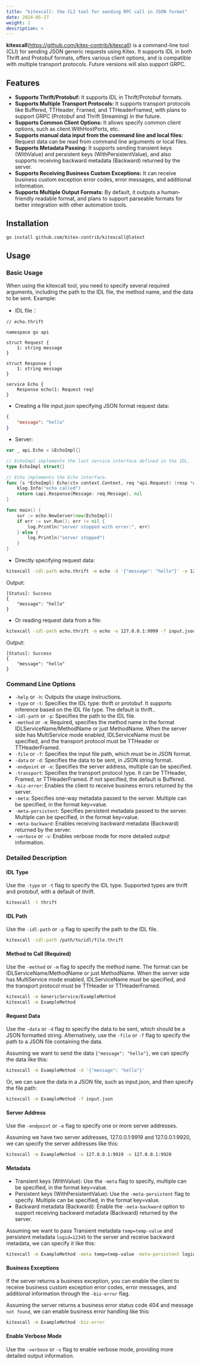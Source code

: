 ```yaml
---
title: "kitexcall: the CLI tool for sending RPC call in JSON format"
date: 2024-05-27
weight: 1
description: >
---
```


**kitexcall**(https://github.com/kitex-contrib/kitexcall)  is a command-line tool (CLI) for sending JSON generic requests using Kitex. It supports IDL in both Thrift and Protobuf formats, offers various client options, and is compatible with multiple transport protocols. Future versions will also support GRPC.

## Features

- **Supports Thrift/Protobuf:** It supports IDL in Thrift/Protobuf formats.
- **Supports Multiple Transport Protocols:** It supports transport protocols like Buffered, TTHeader, Framed, and TTHeaderFramed, with plans to support GRPC (Protobuf and Thrift Streaming) in the future.
- **Supports Common Client Options:** It allows specify common client options, such as client.WithHostPorts, etc.
- **Supports manual data input from the command line and local files:** Request data can be read from command line arguments or local files.
- **Supports Metadata Passing:** It supports sending transient keys (WithValue) and persistent keys (WithPersistentValue), and also supports receiving backward metadata (Backward) returned by the server.
- **Supports Receiving Business Custom Exceptions:** It can receive business custom exception error codes, error messages, and additional information.
- **Supports Multiple Output Formats:** By default, it outputs a human-friendly readable format, and plans to support parseable formats for better integration with other automation tools.

## Installation

```bash
go install github.com/kitex-contrib/kitexcall@latest
```

## Usage

### Basic Usage

When using the kitexcall tool, you need to specify several required arguments, including the path to the IDL file, the method name, and the data to be sent. Example:

- IDL file：

```thrift
// echo.thrift

namespace go api

struct Request {
    1: string message
}

struct Response {
    1: string message
}

service Echo {
    Response echo(1: Request req)
}
```

- Creating a file input.json specifying JSON format request data:

```json
{
    "message": "hello"
}
```

- Server:

```go
var _ api.Echo = &EchoImpl{}

// EchoImpl implements the last service interface defined in the IDL.
type EchoImpl struct{}

// Echo implements the Echo interface.
func (s *EchoImpl) Echo(ctx context.Context, req *api.Request) (resp *api.Response, err error) {
    klog.Info("echo called")
    return &api.Response{Message: req.Message}, nil
}

func main() {
    svr := echo.NewServer(new(EchoImpl))
    if err := svr.Run(); err != nil {
        log.Println("server stopped with error:", err)
    } else {
        log.Println("server stopped")
    }
}
```

- Directly specifying request data:

```bash
kitexcall -idl-path echo.thrift -m echo -d '{"message": "hello"}' -e 127.0.0.1:9999
```
Output:
```
[Status]: Success
{
    "message": "hello"
}
```

- Or reading request data from a file:

```bash
kitexcall -idl-path echo.thrift -m echo -e 127.0.0.1:9999 -f input.json
```
Output:
```
[Status]: Success
{
    "message": "hello"
}
```

### Command Line Options

- `-help` or `-h`: Outputs the usage instructions.
- `-type` or `-t`: Specifies the IDL type: thrift or protobuf. It supports inference based on the IDL file type. The default is thrift..
- `-idl-path` or `-p`: Specifies the path to the IDL file.
- `-method` or `-m`: Required, specifies the method name in the format IDLServiceName/MethodName or just MethodName. When the server side has MultiService mode enabled, IDLServiceName must be specified, and the transport protocol must be TTHeader or TTHeaderFramed.
- `-file` or `-f`: Specifies the input file path, which must be in JSON format.
- `-data` or `-d`: Specifies the data to be sent, in JSON string format.
- `-endpoint` or `-e`: Specifies the server address, multiple can be specified.
- `-transport`: Specifies the transport protocol type. It can be TTHeader, Framed, or TTHeaderFramed. If not specified, the default is Buffered.
- `-biz-error`: Enables the client to receive business errors returned by the server.
- `-meta`: Specifies one-way metadata passed to the server. Multiple can be specified, in the format key=value.
- `-meta-persistent`: Specifies persistent metadata passed to the server. Multiple can be specified, in the format key=value.
- `-meta-backward`: Enables receiving backward metadata (Backward) returned by the server.
- `-verbose` or `-v`: Enables verbose mode for more detailed output information.

### Detailed Description

#### IDL Type

Use the `-type` or `-t` flag to specify the IDL type. Supported types are thrift and protobuf, with a default of thrift.

```bash
kitexcall -t thrift
```

#### IDL Path

Use the `-idl-path` or `-p` flag to specify the path to the IDL file.

```bash
kitexcall -idl-path /path/to/idl/file.thrift
```

#### Method to Call (Required)

Use the `-method` or `-m` flag to specify the method name. The format can be IDLServiceName/MethodName or just MethodName. When the server side has MultiService mode enabled, IDLServiceName must be specified, and the transport protocol must be TTHeader or TTHeaderFramed.

```bash
kitexcall -m GenericService/ExampleMethod
kitexcall -m ExampleMethod
```

#### Request Data

Use the `-data` or `-d` flag to specify the data to be sent, which should be a JSON formatted string. Alternatively, use the `-file` or `-f` flag to specify the path to a JSON file containing the data.

Assuming we want to send the data `{"message": "hello"}`, we can specify the data like this:

```bash
kitexcall -m ExampleMethod -d '{"message": "hello"}'
```

Or, we can save the data in a JSON file, such as input.json, and then specify the file path:

```bash
kitexcall -m ExampleMethod -f input.json
```

#### Server Address

Use the `-endpoint` or `-e` flag to specify one or more server addresses.

Assuming we have two server addresses, 127.0.0.1:9919 and 127.0.0.1:9920, we can specify the server addresses like this:

```bash
kitexcall -m ExampleMethod -e 127.0.0.1:9919 -e 127.0.0.1:9920
```

#### Metadata

- Transient keys (WithValue): Use the `-meta` flag to specify, multiple can be specified, in the format key=value.
- Persistent keys (WithPersistentValue): Use the `-meta-persistent` flag to specify. Multiple can be specified, in the format key=value.
- Backward metadata (Backward): Enable the `-meta-backward` option to support receiving backward metadata (Backward) returned by the server.

Assuming we want to pass Transient  metadata `temp=temp-value` and persistent metadata `logid=12345` to the server and receive backward metadata, we can specify it like this:

```bash
kitexcall -m ExampleMethod -meta temp=temp-value -meta-persistent logid=12345 -meta-backward
```

#### Business Exceptions

If the server returns a business exception, you can enable the client to receive business custom exception error codes, error messages, and additional information through the `-biz-error` flag.

Assuming the server returns a business error status code 404 and message `not found`, we can enable business error handling like this:

```bash
kitexcall -m ExampleMethod -biz-error
```

#### Enable Verbose Mode

Use the `-verbose` or `-v` flag to enable verbose mode, providing more detailed output information.
